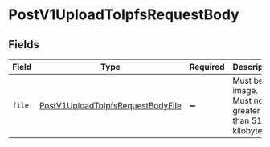 # PostV1UploadToIpfsRequestBody


## Fields

| Field                                                                                             | Type                                                                                              | Required                                                                                          | Description                                                                                       |
| ------------------------------------------------------------------------------------------------- | ------------------------------------------------------------------------------------------------- | ------------------------------------------------------------------------------------------------- | ------------------------------------------------------------------------------------------------- |
| `file`                                                                                            | [PostV1UploadToIpfsRequestBodyFile](../../models/operations/postv1uploadtoipfsrequestbodyfile.md) | :heavy_minus_sign:                                                                                | Must be an image. Must not be greater than 5120 kilobytes.                                        |